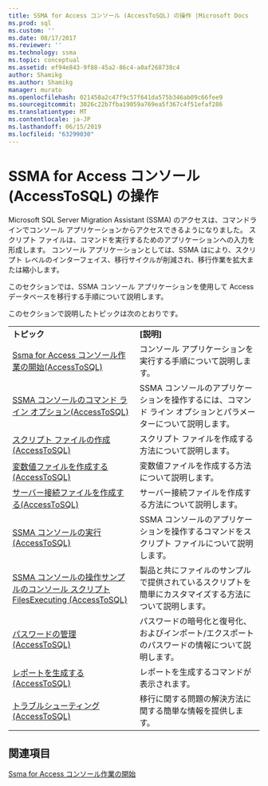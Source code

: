 ```yaml
---
title: SSMA for Access コンソール (AccessToSQL) の操作 |Microsoft Docs
ms.prod: sql
ms.custom: ''
ms.date: 08/17/2017
ms.reviewer: ''
ms.technology: ssma
ms.topic: conceptual
ms.assetid: ef94e843-9f88-45a2-86c4-a0af268738c4
author: Shamikg
ms.author: Shamikg
manager: murato
ms.openlocfilehash: 021458a2c47f9c57f641da575b346ab09c66fee9
ms.sourcegitcommit: 3026c22b7fba19059a769ea5f367c4f51efaf286
ms.translationtype: MT
ms.contentlocale: ja-JP
ms.lasthandoff: 06/15/2019
ms.locfileid: "63299030"
---
```

# <a name="working-with-ssma-for-access-console-accesstosql"></a>SSMA for Access コンソール (AccessToSQL) の操作
Microsoft SQL Server Migration Assistant (SSMA) のアクセスは、コマンドラインでコンソール アプリケーションからアクセスできるようになりました。 スクリプト ファイルは、コマンドを実行するためのアプリケーションへの入力を形成します。 コンソール アプリケーションとしては、SSMA はにより、スクリプト レベルのインターフェイス、移行サイクルが削減され、移行作業を拡大または縮小します。  
  
このセクションでは、SSMA コンソール アプリケーションを使用して Access データベースを移行する手順について説明します。  
  
このセクションで説明したトピックは次のとおりです。  
  
|||  
|-|-|  
|**トピック**|**[説明]**|  
|[Ssma for Access コンソール作業の開始&#40;AccessToSQL&#41;](../../ssma/access/getting-started-with-ssma-for-access-console-accesstosql.md)|コンソール アプリケーションを実行する手順について説明します。|  
|[SSMA コンソールのコマンド ライン オプション&#40;AccessToSQL&#41;](../../ssma/access/command-line-options-in-ssma-console-accesstosql.md)|SSMA コンソールのアプリケーションを操作するには、コマンド ライン オプションとパラメーターについて説明します。|  
|[スクリプト ファイルの作成&#40;AccessToSQL&#41;](../../ssma/access/creating-script-files-accesstosql.md)|スクリプト ファイルを作成する方法について説明します。|  
|[変数値ファイルを作成する&#40;AccessToSQL&#41;](../../ssma/access/creating-variable-value-files-accesstosql.md)|変数値ファイルを作成する方法について説明します。|  
|[サーバー接続ファイルを作成する&#40;AccessToSQL&#41;](../../ssma/access/creating-the-server-connection-files-accesstosql.md)|サーバー接続ファイルを作成する方法について説明します。|  
|[SSMA コンソールの実行&#40;AccessToSQL&#41;](../../ssma/access/executing-the-ssma-console-accesstosql.md)|SSMA コンソールのアプリケーションを操作するコマンドをスクリプト ファイルについて説明します。|  
|[SSMA コンソールの操作サンプルのコンソール スクリプト FilesExecuting &#40;AccessToSQL&#41;](../../ssma/access/working-sample-console-script-filesexecuting-ssma-console-accesstosql.md)|製品と共にファイルのサンプルで提供されているスクリプトを簡単にカスタマイズする方法について説明します。|  
|[パスワードの管理&#40;AccessToSQL&#41;](../../ssma/access/managing-passwords-accesstosql.md)|パスワードの暗号化と復号化、およびインポート/エクスポートのパスワードの情報について説明します。|  
|[レポートを生成する&#40;AccessToSQL&#41;](../../ssma/access/generating-reports-accesstosql.md)|レポートを生成するコマンドが表示されます。|  
|[トラブルシューティング&#40;AccessToSQL&#41;](../../ssma/access/troubleshooting-accesstosql.md)|移行に関する問題の解決方法に関する簡単な情報を提供します。|  
  
## <a name="see-also"></a>関連項目  
[Ssma for Access コンソール作業の開始](getting-started-with-ssma-for-access-console-accesstosql.md)  
  
